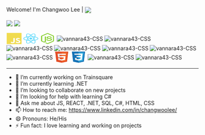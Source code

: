 <div>
Welcome! I'm Changwoo Lee | <img align="center" height="18px" src="https://wakatime.com/badge/user/4a28c15b-441d-4d09-b33d-03b5490ef7bf.svg"/>
</div>
<br/>

<div>
<img align="center" height="165em" src="https://github-readme-stats.vercel.app/api?username=MyMoose&show_icons=true&theme=omni&include_all_commits=true&count_private=true"/>
<img align="center" height="165em" src="https://github-readme-stats.vercel.app/api/top-langs/?username=vannara43&layout=compact&langs_count=8&theme=radical"/>
</div>

<div style="display: inline_block; "><br>
  <img align="center" alt="vannara43-Js" height="30" width="40" src="https://raw.githubusercontent.com/devicons/devicon/master/icons/javascript/javascript-plain.svg">
  <img align="center" alt="vannara43-React" height="30" width="40" src="https://raw.githubusercontent.com/devicons/devicon/master/icons/react/react-original.svg">
  <img align="center" alt="vannara43-CSS" height="30" width="40" src="https://raw.githubusercontent.com/devicons/devicon/master/icons/nodejs/nodejs-original.svg">
  <img align="center" alt="vannara43-CSS" height="35" width="40" src="https://cdn.jsdelivr.net/gh/devicons/devicon/icons/csharp/csharp-original.svg" />
  <img align="center" alt="vannara43-CSS" height="35" width="40" src="https://cdn.jsdelivr.net/gh/devicons/devicon/icons/dotnetcore/dotnetcore-original.svg" />
  <img align="center" alt="vannara43-CSS" height="35" width="40" src="https://cdn.jsdelivr.net/gh/devicons/devicon/icons/mysql/mysql-original-wordmark.svg" />
  <img align="center" alt="vannara43-CSS" height="36" width="40" src="https://cdn.jsdelivr.net/gh/devicons/devicon/icons/bootstrap/bootstrap-original.svg" />
  <img align="center" alt="vannara43-CSS" height="35" width="40" src="https://cdn.jsdelivr.net/gh/devicons/devicon/icons/git/git-plain-wordmark.svg" />
  <img align="center" alt="vannara43-CSS" height="35" width="40" src="https://cdn.jsdelivr.net/gh/devicons/devicon/icons/bash/bash-original.svg" />
  <img align="center" alt="vannara43-CSS" height="35" width="40" src="https://cdn.jsdelivr.net/gh/devicons/devicon/icons/jquery/jquery-plain-wordmark.svg" />
  <img align="center" alt="vannara43-HTML" height="30" width="40" src="https://raw.githubusercontent.com/devicons/devicon/master/icons/html5/html5-original.svg">
  <img align="center" alt="vannara43-CSS" height="30" width="40" src="https://raw.githubusercontent.com/devicons/devicon/master/icons/css3/css3-original.svg">
  <img align="center" alt="vannara43-CSS" height="30" width="40" src="https://cdn.jsdelivr.net/gh/devicons/devicon/icons/npm/npm-original-wordmark.svg" />
  <img align="center" alt="vannara43-CSS" height="30" width="40" src="https://cdn.jsdelivr.net/gh/devicons/devicon/icons/vscode/vscode-original.svg" />
</div>
<hr/>

- 🔭 I’m currently working on Trainsquare
- 🌱 I’m currently learning .NET
- 👯 I’m looking to collaborate on new projects
- 🤔 I’m looking for help with learning C#
- 💬 Ask me about JS, REACT, .NET, SQL, C#, HTML, CSS
- 📫 How to reach me: https://www.linkedin.com/in/changwoolee/
- 😄 Pronouns: He/His
- ⚡ Fun fact: I love learning and working on projects
